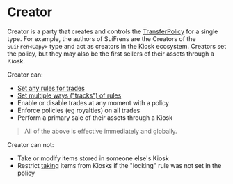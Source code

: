 # Creator

Creator is a party that creates and controls the [TransferPolicy](./../transfer-policy/README.md) for a single type. For example, the authors of SuiFrens are the Creators of the `SuiFren<Capy>` type and act as creators in the Kiosk ecosystem. Creators set the policy, but they may also be the first sellers of their assets through a Kiosk.

Creator can:

- [Set any rules for trades](./../transfer-policy/rules.md)
- [Set multiple ways ("tracks") of rules](./../transfer-policy/multiple-transfer-policies.md)
- Enable or disable trades at any moment with a policy
- Enforce policies (eg royalties) on all trades
- Perform a primary sale of their assets through a Kiosk

> All of the above is effective immediately and globally.

Creator can not:

- Take or modify items stored in someone else's Kiosk
- Restrict [taking](./../kiosk/place-and-take.md) items from Kiosks if the "locking" rule was not set in the policy
